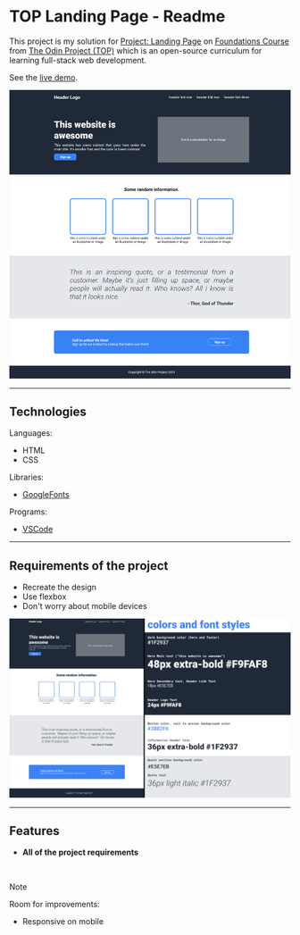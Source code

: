 # TOP Landing Page - Readme
This project is my solution for [Project: Landing Page](https://www.theodinproject.com/lessons/foundations-landing-page) on [Foundations Course](https://www.theodinproject.com/paths/foundations/courses/foundations) from [The Odin Project (TOP)](https://www.theodinproject.com) which is an open-source curriculum for learning full-stack web development.

See the [live demo](https://pasek108.github.io/TOP-Landing-Page/).

![preview](/_for_readme/main_page.png)

----------------------------------

## Technologies
Languages:
- HTML
- CSS

Libraries:
- [GoogleFonts](https://fonts.google.com)
  
Programs:
- [VSCode](https://code.visualstudio.com)

----------------------------------

## Requirements of the project
- Recreate the design
- Use flexbox
- Don't worry about mobile devices

![requirements](/_for_readme/requirements.png)

----------------------------------

## Features
- **All of the project requirements**

<br>

> [!NOTE]  
> Room for improvements:
> - Responsive on mobile
